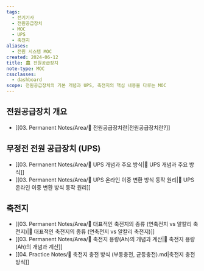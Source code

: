 ```yaml
---
tags:
  - 전기기사
  - 전원공급장치
  - MOC
  - UPS
  - 축전지
aliases:
  - 전원 시스템 MOC
created: 2024-06-12
title: 🏛️ 전원공급장치
note-type: MOC
cssclasses:
  - dashboard
scope: 전원공급장치의 기본 개념과 UPS, 축전지의 핵심 내용을 다루는 MOC
---
```


## 전원공급장치 개요
- [[03. Permanent Notes/Area/📝 전원공급장치란|전원공급장치란?]]

## 무정전 전원 공급장치 (UPS)
- [[03. Permanent Notes/Area/📝 UPS 개념과 주요 방식|📝 UPS 개념과 주요 방식]]
- [[03. Permanent Notes/Area/📝 UPS 온라인 이중 변환 방식 동작 원리|📝 UPS 온라인 이중 변환 방식 동작 원리]]

## 축전지
- [[03. Permanent Notes/Area/📝 대표적인 축전지의 종류 (연축전지 vs 알칼리 축전지)|📝 대표적인 축전지의 종류 (연축전지 vs 알칼리 축전지)]]
- [[03. Permanent Notes/Area/📝 축전지 용량(Ah)의 개념과 계산|📝 축전지 용량(Ah)의 개념과 계산]] 
-  [[04. Practice Notes/📝 축전지 충전 방식 (부동충전, 균등충전).md|축전지 충전 방식]]